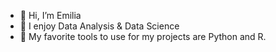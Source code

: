 - 👋 Hi, I’m Emilia
- 👀 I enjoy Data Analysis & Data Science
- 🌱 My favorite tools to use for my projects are Python and R.
<!---
homoamikus/homoamikus is a ✨ special ✨ repository because its `README.md` (this file) appears on your GitHub profile.
You can click the Preview link to take a look at your changes.
--->
